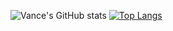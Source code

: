 ![Vance's GitHub stats](https://github-readme-stats.vercel.app/api?username=m3vance&show_icons=true&theme=discord_old_blurple&hide=hide_rank)
[![Top Langs](https://github-readme-stats.vercel.app/api/top-langs/?username=m3vance&layout=compact&theme=discord_old_blurple)](https://github.com/m3vance/github-readme-stats)



